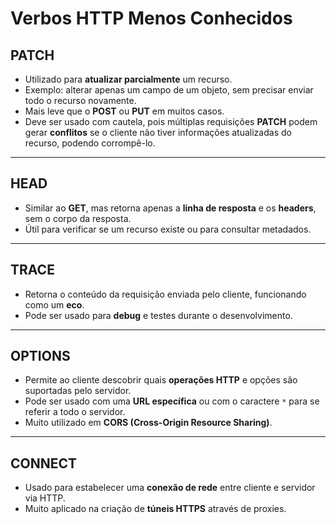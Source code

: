 # Verbos HTTP Menos Conhecidos

## PATCH
- Utilizado para **atualizar parcialmente** um recurso.
- Exemplo: alterar apenas um campo de um objeto, sem precisar enviar todo o recurso novamente.
- Mais leve que o **POST** ou **PUT** em muitos casos.
- Deve ser usado com cautela, pois múltiplas requisições **PATCH** podem gerar **conflitos** se o cliente não tiver informações atualizadas do recurso, podendo corrompê-lo.

---

## HEAD
- Similar ao **GET**, mas retorna apenas a **linha de resposta** e os **headers**, sem o corpo da resposta.
- Útil para verificar se um recurso existe ou para consultar metadados.

---

## TRACE
- Retorna o conteúdo da requisição enviada pelo cliente, funcionando como um **eco**.
- Pode ser usado para **debug** e testes durante o desenvolvimento.

---

## OPTIONS
- Permite ao cliente descobrir quais **operações HTTP** e opções são suportadas pelo servidor.
- Pode ser usado com uma **URL específica** ou com o caractere `*` para se referir a todo o servidor.
- Muito utilizado em **CORS (Cross-Origin Resource Sharing)**.

---

## CONNECT
- Usado para estabelecer uma **conexão de rede** entre cliente e servidor via HTTP.
- Muito aplicado na criação de **túneis HTTPS** através de proxies.  
